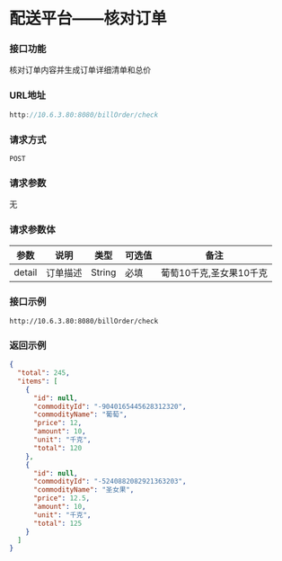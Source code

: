 # 配送平台——核对订单
### 接口功能

核对订单内容并生成订单详细清单和总价

### URL地址

```javascript
http://10.6.3.80:8080/billOrder/check
```

### 请求方式

`POST`

### 请求参数

无

### 请求参数体

| 参数      | 说明                               | 类型      | 可选值       | 备注    |
|---------- |---------------------------------- |---------- |------------- |-------- |
|detail         | 订单描述 | String | 必填 | 葡萄10千克,圣女果10千克 |

### 接口示例

`http://10.6.3.80:8080/billOrder/check`

### 返回示例

```json
{
  "total": 245,
  "items": [
    {
      "id": null,
      "commodityId": "-9040165445628312320",
      "commodityName": "葡萄",
      "price": 12,
      "amount": 10,
      "unit": "千克",
      "total": 120
    },
    {
      "id": null,
      "commodityId": "-5240882082921363203",
      "commodityName": "圣女果",
      "price": 12.5,
      "amount": 10,
      "unit": "千克",
      "total": 125
    }
  ]
}
```
